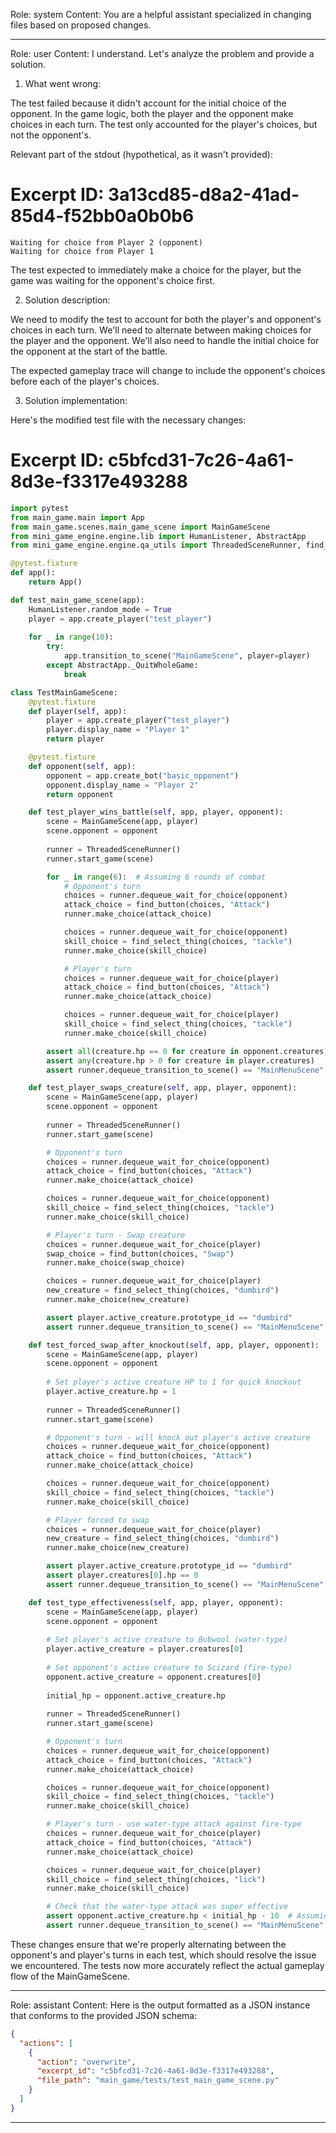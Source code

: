 Role: system
Content: You are a helpful assistant specialized in changing files based on proposed changes.
__________________
Role: user
Content: I understand. Let's analyze the problem and provide a solution.

1. What went wrong:

The test failed because it didn't account for the initial choice of the opponent. In the game logic, both the player and the opponent make choices in each turn. The test only accounted for the player's choices, but not the opponent's.

Relevant part of the stdout (hypothetical, as it wasn't provided):
# Excerpt ID: 3a13cd85-d8a2-41ad-85d4-f52bb0a0b0b6
```
Waiting for choice from Player 2 (opponent)
Waiting for choice from Player 1
```

The test expected to immediately make a choice for the player, but the game was waiting for the opponent's choice first.

2. Solution description:

We need to modify the test to account for both the player's and opponent's choices in each turn. We'll need to alternate between making choices for the player and the opponent. We'll also need to handle the initial choice for the opponent at the start of the battle.

The expected gameplay trace will change to include the opponent's choices before each of the player's choices.

3. Solution implementation:

Here's the modified test file with the necessary changes:

# Excerpt ID: c5bfcd31-7c26-4a61-8d3e-f3317e493288
```python main_game/tests/test_main_game_scene.py
import pytest
from main_game.main import App
from main_game.scenes.main_game_scene import MainGameScene
from mini_game_engine.engine.lib import HumanListener, AbstractApp
from mini_game_engine.engine.qa_utils import ThreadedSceneRunner, find_select_thing, find_button

@pytest.fixture
def app():
    return App()

def test_main_game_scene(app):
    HumanListener.random_mode = True
    player = app.create_player("test_player")
    
    for _ in range(10):
        try:
            app.transition_to_scene("MainGameScene", player=player)
        except AbstractApp._QuitWholeGame:
            break

class TestMainGameScene:
    @pytest.fixture
    def player(self, app):
        player = app.create_player("test_player")
        player.display_name = "Player 1"
        return player

    @pytest.fixture
    def opponent(self, app):
        opponent = app.create_bot("basic_opponent")
        opponent.display_name = "Player 2"
        return opponent

    def test_player_wins_battle(self, app, player, opponent):
        scene = MainGameScene(app, player)
        scene.opponent = opponent
        
        runner = ThreadedSceneRunner()
        runner.start_game(scene)

        for _ in range(6):  # Assuming 6 rounds of combat
            # Opponent's turn
            choices = runner.dequeue_wait_for_choice(opponent)
            attack_choice = find_button(choices, "Attack")
            runner.make_choice(attack_choice)

            choices = runner.dequeue_wait_for_choice(opponent)
            skill_choice = find_select_thing(choices, "tackle")
            runner.make_choice(skill_choice)

            # Player's turn
            choices = runner.dequeue_wait_for_choice(player)
            attack_choice = find_button(choices, "Attack")
            runner.make_choice(attack_choice)

            choices = runner.dequeue_wait_for_choice(player)
            skill_choice = find_select_thing(choices, "tackle")
            runner.make_choice(skill_choice)

        assert all(creature.hp == 0 for creature in opponent.creatures)
        assert any(creature.hp > 0 for creature in player.creatures)
        assert runner.dequeue_transition_to_scene() == "MainMenuScene"

    def test_player_swaps_creature(self, app, player, opponent):
        scene = MainGameScene(app, player)
        scene.opponent = opponent
        
        runner = ThreadedSceneRunner()
        runner.start_game(scene)

        # Opponent's turn
        choices = runner.dequeue_wait_for_choice(opponent)
        attack_choice = find_button(choices, "Attack")
        runner.make_choice(attack_choice)

        choices = runner.dequeue_wait_for_choice(opponent)
        skill_choice = find_select_thing(choices, "tackle")
        runner.make_choice(skill_choice)

        # Player's turn - Swap creature
        choices = runner.dequeue_wait_for_choice(player)
        swap_choice = find_button(choices, "Swap")
        runner.make_choice(swap_choice)

        choices = runner.dequeue_wait_for_choice(player)
        new_creature = find_select_thing(choices, "dumbird")
        runner.make_choice(new_creature)

        assert player.active_creature.prototype_id == "dumbird"
        assert runner.dequeue_transition_to_scene() == "MainMenuScene"

    def test_forced_swap_after_knockout(self, app, player, opponent):
        scene = MainGameScene(app, player)
        scene.opponent = opponent
        
        # Set player's active creature HP to 1 for quick knockout
        player.active_creature.hp = 1
        
        runner = ThreadedSceneRunner()
        runner.start_game(scene)

        # Opponent's turn - will knock out player's active creature
        choices = runner.dequeue_wait_for_choice(opponent)
        attack_choice = find_button(choices, "Attack")
        runner.make_choice(attack_choice)

        choices = runner.dequeue_wait_for_choice(opponent)
        skill_choice = find_select_thing(choices, "tackle")
        runner.make_choice(skill_choice)

        # Player forced to swap
        choices = runner.dequeue_wait_for_choice(player)
        new_creature = find_select_thing(choices, "dumbird")
        runner.make_choice(new_creature)

        assert player.active_creature.prototype_id == "dumbird"
        assert player.creatures[0].hp == 0
        assert runner.dequeue_transition_to_scene() == "MainMenuScene"

    def test_type_effectiveness(self, app, player, opponent):
        scene = MainGameScene(app, player)
        scene.opponent = opponent
        
        # Set player's active creature to Bubwool (water-type)
        player.active_creature = player.creatures[0]
        
        # Set opponent's active creature to Scizard (fire-type)
        opponent.active_creature = opponent.creatures[0]
        
        initial_hp = opponent.active_creature.hp
        
        runner = ThreadedSceneRunner()
        runner.start_game(scene)

        # Opponent's turn
        choices = runner.dequeue_wait_for_choice(opponent)
        attack_choice = find_button(choices, "Attack")
        runner.make_choice(attack_choice)

        choices = runner.dequeue_wait_for_choice(opponent)
        skill_choice = find_select_thing(choices, "tackle")
        runner.make_choice(skill_choice)

        # Player's turn - use water-type attack against fire-type
        choices = runner.dequeue_wait_for_choice(player)
        attack_choice = find_button(choices, "Attack")
        runner.make_choice(attack_choice)

        choices = runner.dequeue_wait_for_choice(player)
        skill_choice = find_select_thing(choices, "lick")
        runner.make_choice(skill_choice)

        # Check that the water-type attack was super effective
        assert opponent.active_creature.hp < initial_hp - 10  # Assuming base damage is more than 5
        assert runner.dequeue_transition_to_scene() == "MainMenuScene"
```

These changes ensure that we're properly alternating between the opponent's and player's turns in each test, which should resolve the issue we encountered. The tests now more accurately reflect the actual gameplay flow of the MainGameScene.
__________________
Role: assistant
Content: Here is the output formatted as a JSON instance that conforms to the provided JSON schema:

```json
{
  "actions": [
    {
      "action": "overwrite",
      "excerpt_id": "c5bfcd31-7c26-4a61-8d3e-f3317e493288",
      "file_path": "main_game/tests/test_main_game_scene.py"
    }
  ]
}
```
__________________

